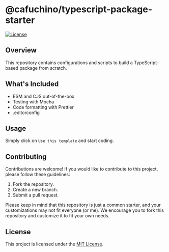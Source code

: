 # @cafuchino/typescript-package-starter

[![License](https://img.shields.io/badge/license-MIT-blue.svg)](LICENSE)

## Overview

This repository contains configurations and scripts to build a TypeScript-based package from scratch.


## What's Included

- ESM and CJS out-of-the-box
- Testing with Mocha
- Code formatting with Prettier
- .editorconfig

## Usage

Simply click on `Use this template` and start coding.


## Contributing

Contributions are welcome! If you would like to contribute to this project, please follow these guidelines:

1. Fork the repository.
2. Create a new branch.
3. Submit a pull request.

Please keep in mind that this repository is just a common starter, and your customizations may not fit everyone (or me). We encourage you to fork this repository and customize it to fit your own needs.

## License

This project is licensed under the [MIT License](LICENSE).